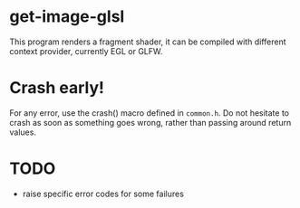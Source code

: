 # get-image-glsl

This program renders a fragment shader, it can be compiled with
different context provider, currently EGL or GLFW.

# Crash early!

For any error, use the crash() macro defined in `common.h`. Do not
hesitate to crash as soon as something goes wrong, rather than passing
around return values.

# TODO

- raise specific error codes for some failures
